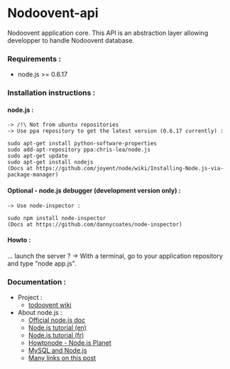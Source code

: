 # Nodoovent-api

Nodoovent application core.
This API is an abstraction layer allowing developper to handle Nodoovent database.

### Requirements :

* node.js >= 0.6.17

### Installation instructions :

#### node.js :

	-> /!\ Not from ubuntu repositories
	-> Use ppa repository to get the latest version (0.6.17 currently) :

	sudo apt-get install python-software-properties
	sudo add-apt-repository ppa:chris-lea/node.js
	sudo apt-get update
	sudo apt-get install nodejs
	(Docs at https://github.com/joyent/node/wiki/Installing-Node.js-via-package-manager)	

#### Optional - node.js debugger (development version only) :

	-> Use node-inspector :

	sudo npm install node-inspector
	(Docs at https://github.com/dannycoates/node-inspector)

#### Howto :

... launch the server ?
-> With a terminal, go to your application repository and type "node app.js".

### Documentation :

* Project : 
	* [todoovent wiki](https://github.com/g4llic4/nodoovent/wiki)
* About node.js : 
	* [Official node.js doc](http://nodejs.org/api/)
	* [Node.js tutorial (en) ](http://www.nodebeginner.org/)
	* [Node.js tutorial (fr) ](http://nodejs.developpez.com/tutoriels/javascript/node-js-livre-debutant/)
	* [Howtonode - Node.js Planet](http://howtonode.org/)
	* [MySQL and Node.js](http://www.giantflyingsaucer.com/blog/?p=2596)
	* [Many links on this post](http://stackoverflow.com/a/5511507)